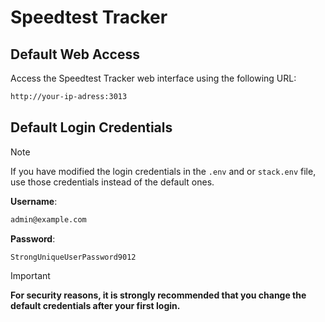 # Speedtest Tracker

## Default Web Access

Access the Speedtest Tracker web interface using the following URL:

```bash
http://your-ip-adress:3013
```

## Default Login Credentials

> [!NOTE]
>
> If you have modified the login credentials in the `.env` and or `stack.env`
> file, use those credentials instead of the default ones.

**Username**:

```bash
admin@example.com
```

**Password**:

```bash
StrongUniqueUserPassword9012
```

> [!IMPORTANT]
>
> **For security reasons, it is strongly recommended that you change the default
> credentials after your first login.**
